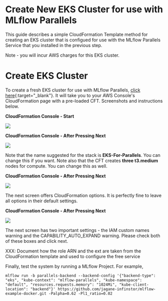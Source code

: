 # Create New EKS Cluster for use with MLflow Parallels

This guide describes a simple CloudFormation Template method for creating an EKS cluster that is configued for use with the MLflow Parallels Service that you installed in the previous step.

Note - you will incur AWS charges for this EKS cluster.

# Create EKS Cluster

To create a fresh EKS cluster for use with MLflow Parallels, [click here](https://console.aws.amazon.com/cloudformation/home?region=us-east-2#/stacks/new?stackName=EKS-for-Parallels&templateURL=https://s3.amazonaws.com/docs.mlflow-parallels.org/cft/version/0.3/install/create-eks-for-parallels.yaml "Create EKS Cluster using CFT"){:target="\_blank"}. It will take you to your AWS Console's CloudFormation page with a pre-loaded CFT. Screenshots and instructions below.

**CloudFormation Console - Start**

[![](https://docs.mlflow-parallels.org/images/install-create-1.png?raw=true)](https://docs.mlflow-parallels.org/images/install-create-1.png?raw=true)

**CloudFormation Console - After Pressing Next**

[![](https://docs.mlflow-parallels.org/images/install-create-1.png?raw=true)](https://docs.mlflow-parallels.org/images/install-create-2.png?raw=true)

Note that the name suggested for the stack is **EKS-For-Parallels**. You can change this if you want. Note also that the CFT creates **three t3.medium** nodes for compute. You can change this as well.

**CloudFormation Console - After Pressing Next**

[![](https://docs.mlflow-parallels.org/images/install-create-3.png?raw=true)](https://docs.mlflow-parallels.org/images/install-create-3.png?raw=true)

The next screen offers CloudFormation options. It is perfectly fine to leave all options in their default settings.

**CloudFormation Console - After Pressing Next**

[![](https://docs.mlflow-parallels.org/images/install-create-4.png?raw=true)](https://docs.mlflow-parallels.org/images/install-create-4.png?raw=true)

The next screen has two important settings - the IAM custom names warning and the CAPABILITY_AUTO_EXPAND warning. Please check both of these boxes and click next.

XXX: Document how the role ARN and the ext are taken from the CloudFormation template and used to configure the free service

Finally, test the system by running a MLflow Project. For example,

```
mlflow run -b parallels-backend --backend-config '{"backend-type": "eks", "kube-context": "mlflow-parallels", "kube-namespace": "default", "resources.requests.memory": "1024Mi", "kube-client-location": "backend"}' https://github.com/jagane-infinstor/mlflow-example-docker.git -Palpha=0.62 -Pl1_ratio=0.02
```
